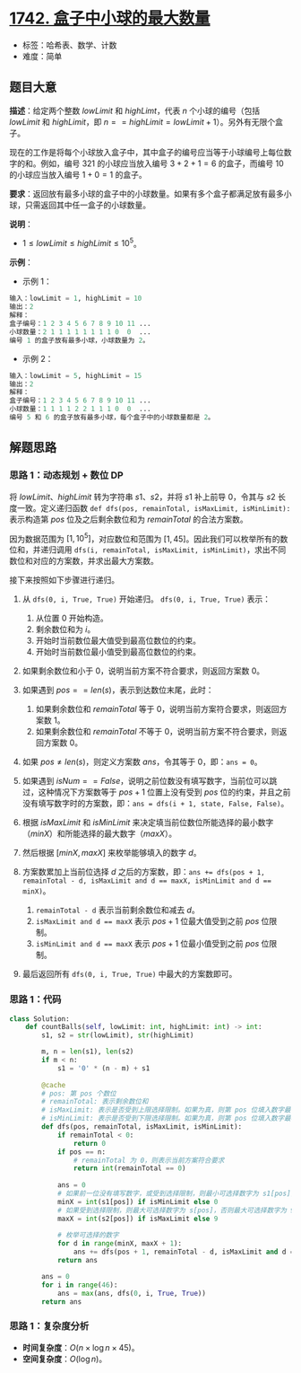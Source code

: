 # [1742. 盒子中小球的最大数量](https://leetcode.cn/problems/maximum-number-of-balls-in-a-box/)

- 标签：哈希表、数学、计数
- 难度：简单

## 题目大意

**描述**：给定两个整数 $lowLimit$ 和 $highLimt$，代表 $n$ 个小球的编号（包括 $lowLimit$ 和 $highLimit$，即 $n == highLimit = lowLimit + 1$）。另外有无限个盒子。

现在的工作是将每个小球放入盒子中，其中盒子的编号应当等于小球编号上每位数字的和。例如，编号 $321$ 的小球应当放入编号 $3 + 2 + 1 = 6$ 的盒子，而编号 $10$ 的小球应当放入编号 $1 + 0 = 1$ 的盒子。

**要求**：返回放有最多小球的盒子中的小球数量。如果有多个盒子都满足放有最多小球，只需返回其中任一盒子的小球数量。

**说明**：

- $1 \le lowLimit \le highLimit \le 10^5$。

**示例**：

- 示例 1：

```python
输入：lowLimit = 1, highLimit = 10
输出：2
解释：
盒子编号：1 2 3 4 5 6 7 8 9 10 11 ...
小球数量：2 1 1 1 1 1 1 1 1 0  0  ...
编号 1 的盒子放有最多小球，小球数量为 2。
```

- 示例 2：

```python
输入：lowLimit = 5, highLimit = 15
输出：2
解释：
盒子编号：1 2 3 4 5 6 7 8 9 10 11 ...
小球数量：1 1 1 1 2 2 1 1 1 0  0  ...
编号 5 和 6 的盒子放有最多小球，每个盒子中的小球数量都是 2。
```

## 解题思路

### 思路 1：动态规划 + 数位 DP

将 $lowLimit$、$highLimit$ 转为字符串 $s1$、$s2$，并将 $s1$ 补上前导 $0$，令其与 $s2$ 长度一致。定义递归函数 `def dfs(pos, remainTotal, isMaxLimit, isMinLimit):` 表示构造第 $pos$ 位及之后剩余数位和为 $remainTotal$ 的合法方案数。

因为数据范围为 $[1, 10^5]$，对应数位和范围为 $[1, 45]$。因此我们可以枚举所有的数位和，并递归调用 `dfs(i, remainTotal, isMaxLimit, isMinLimit)`，求出不同数位和对应的方案数，并求出最大方案数。

接下来按照如下步骤进行递归。

1. 从 `dfs(0, i, True, True)` 开始递归。 `dfs(0, i, True, True)` 表示：
	1. 从位置 $0$ 开始构造。
	2. 剩余数位和为 $i$。
	3. 开始时当前数位最大值受到最高位数位的约束。
	4. 开始时当前数位最小值受到最高位数位的约束。

2. 如果剩余数位和小于 $0$，说明当前方案不符合要求，则返回方案数 $0$。

3. 如果遇到  $pos == len(s)$，表示到达数位末尾，此时：
	1. 如果剩余数位和 $remainTotal$ 等于 $0$，说明当前方案符合要求，则返回方案数 $1$。
	2. 如果剩余数位和 $remainTotal$ 不等于 $0$，说明当前方案不符合要求，则返回方案数 $0$。

4. 如果 $pos \ne len(s)$，则定义方案数 $ans$，令其等于 $0$，即：`ans = 0`。
5. 如果遇到 $isNum == False$，说明之前位数没有填写数字，当前位可以跳过，这种情况下方案数等于 $pos + 1$ 位置上没有受到 $pos$ 位的约束，并且之前没有填写数字时的方案数，即：`ans = dfs(i + 1, state, False, False)`。
6. 根据 $isMaxLimit$ 和 $isMinLimit$ 来决定填当前位数位所能选择的最小数字（$minX$）和所能选择的最大数字（$maxX$）。

7. 然后根据 $[minX, maxX]$ 来枚举能够填入的数字 $d$。
8. 方案数累加上当前位选择 $d$ 之后的方案数，即：`ans += dfs(pos + 1, remainTotal - d, isMaxLimit and d == maxX, isMinLimit and d == minX)`。
	1. `remainTotal - d` 表示当前剩余数位和减去 $d$。
	2. `isMaxLimit and d == maxX` 表示 $pos + 1$ 位最大值受到之前 $pos$ 位限制。
	3. `isMinLimit and d == maxX` 表示 $pos + 1$ 位最小值受到之前 $pos$ 位限制。
9. 最后返回所有 `dfs(0, i, True, True)` 中最大的方案数即可。

### 思路 1：代码

```python
class Solution:
    def countBalls(self, lowLimit: int, highLimit: int) -> int:
        s1, s2 = str(lowLimit), str(highLimit)

        m, n = len(s1), len(s2)
        if m < n:
            s1 = '0' * (n - m) + s1
        
        @cache
        # pos: 第 pos 个数位
        # remainTotal: 表示剩余数位和
        # isMaxLimit: 表示是否受到上限选择限制。如果为真，则第 pos 位填入数字最多为 s2[pos]；如果为假，则最大可为 9。
        # isMinLimit: 表示是否受到下限选择限制。如果为真，则第 pos 位填入数字最小为 s1[pos]；如果为假，则最小可为 0。
        def dfs(pos, remainTotal, isMaxLimit, isMinLimit):
            if remainTotal < 0:
                return 0
            if pos == n:
                # remainTotal 为 0，则表示当前方案符合要求
                return int(remainTotal == 0)
            
            ans = 0
            # 如果前一位没有填写数字，或受到选择限制，则最小可选择数字为 s1[pos]，否则最少为 0（可以含有前导 0）。
            minX = int(s1[pos]) if isMinLimit else 0
            # 如果受到选择限制，则最大可选择数字为 s[pos]，否则最大可选择数字为 9。
            maxX = int(s2[pos]) if isMaxLimit else 9
            
            # 枚举可选择的数字
            for d in range(minX, maxX + 1): 
                ans += dfs(pos + 1, remainTotal - d, isMaxLimit and d == maxX, isMinLimit and d == minX)
            return ans

        ans = 0
        for i in range(46):
            ans = max(ans, dfs(0, i, True, True))
        return ans
```

### 思路 1：复杂度分析

- **时间复杂度**：$O(n \times \log n \times 45)$。
- **空间复杂度**：$O(\log n)$。
